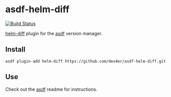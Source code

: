 # asdf-helm-diff

[![Build Status](https://github.com/dex4er/asdf-helm-diff/actions/workflows/ci.yml/badge.svg)](https://github.com/dex4er/asdf-helm-diff/actions/workflows/ci.yml)

[helm-diff](https://github.com/databus23/helm-diff) plugin for the [asdf](https://github.com/asdf-vm/asdf) version manager.

## Install

```shell
asdf plugin-add helm-diff https://github.com/dex4er/asdf-helm-diff.git
```

## Use

Check out the [asdf](https://github.com/asdf-vm/asdf) readme for instructions.
